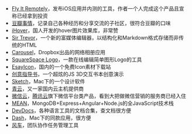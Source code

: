 ---
---

* [Fly It Remotely](http://fir.im)，发布iOS应用并内测的工具，作者一个人完成这个产品且宣称已经拿到投资
* [豆瓣事情](http://www.douban.com/thing/)，记录自己各种经历和分享交流的子社区，很符合豆瓣的口味
* [iHover](http://gudh.github.io/ihover/dist/)，国人开发的hover图片效果库，非常赞
* [Sir Trevor](http://madebymany.github.io/sir-trevor-js/)，一个新的富媒体编辑器，以结构化和Markdown格式存储而非传统的HTML
* [Carousel](https://www.carousel.com/)，Dropbox出品的网络相册应用
* [SquareSpace Logo](http://www.squarespace.com/logo)，一款在线编辑简单图形Logo的工具
* [EsayIcon](http://www.easyicon.net/)，国内的一个免费Icon素材下载站
* [创意指导书](http://www.webhek.com/misc/creativeguidebook/)，一个超炫的JS 3D交互书本创意演示
* [Sketch](http://bohemiancoding.com/sketch/)，Mac下的一个设计软件
* [青云](https://www.qingcloud.com/)，又一家国内云主机提供商
* [微信云](http://weixin.qcloud.com)，[腾讯云](http://www.qcloud.com)旗下微信平台类产品，看到大把做微信营销的服务商已经入住
* [MEAN](http://mean.io)，MongoDB+Express+Angular+Node.js的全JavaScript技术栈
* [DevDocs](http://devdocs.io/)，各种语言工具的文档合集，查文档很方便
* [Dash](http://kapeli.com/dash)，Mac下的同款应用，很方便
* [风车](https://fengcheco.com/)，团队协作任务管理工具
